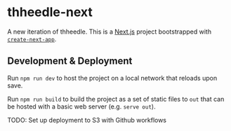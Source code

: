 # thheedle-next

A new iteration of thheedle. This is a [Next.js](https://nextjs.org/) project bootstrapped with [`create-next-app`](https://github.com/vercel/next.js/tree/canary/packages/create-next-app).

## Development & Deployment

Run `npm run dev` to host the project on a local network that reloads upon save.

Run `npm run build` to build the project as a set of static files to `out` that can be hosted with a basic web server (e.g. `serve out`).

TODO: Set up deployment to S3 with Github workflows
